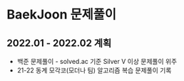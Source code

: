 # BaekJoon 문제풀이

## 2022.01 - 2022.02 계획
- 백준 문제풀이 - solved.ac 기준 Silver V 이상 문제풀이 위주
- 21-22 동계 모각코(모더나 팀) 알고리즘 복습 문제풀이 기록
